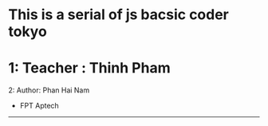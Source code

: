 # This is a serial of js bacsic coder tokyo

1: Teacher : Thinh Pham 
=======================

2: Author: Phan Hai Nam
* FPT Aptech  
----------------------------
